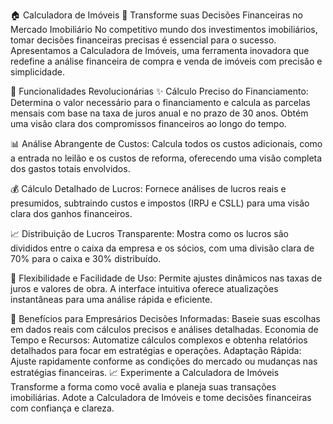 🏠 Calculadora de Imóveis
🚀 Transforme suas Decisões Financeiras no Mercado Imobiliário
No competitivo mundo dos investimentos imobiliários, tomar decisões financeiras precisas é essencial para o sucesso. Apresentamos a Calculadora de Imóveis, uma ferramenta inovadora que redefine a análise financeira de compra e venda de imóveis com precisão e simplicidade.

🔧 Funcionalidades Revolucionárias
✨ Cálculo Preciso do Financiamento:
Determina o valor necessário para o financiamento e calcula as parcelas mensais com base na taxa de juros anual e no prazo de 30 anos. Obtém uma visão clara dos compromissos financeiros ao longo do tempo.

📊 Análise Abrangente de Custos:
Calcula todos os custos adicionais, como a entrada no leilão e os custos de reforma, oferecendo uma visão completa dos gastos totais envolvidos.

💰 Cálculo Detalhado de Lucros:
Fornece análises de lucros reais e presumidos, subtraindo custos e impostos (IRPJ e CSLL) para uma visão clara dos ganhos financeiros.

📈 Distribuição de Lucros Transparente:
Mostra como os lucros são divididos entre o caixa da empresa e os sócios, com uma divisão clara de 70% para o caixa e 30% distribuído.

🔄 Flexibilidade e Facilidade de Uso:
Permite ajustes dinâmicos nas taxas de juros e valores de obra. A interface intuitiva oferece atualizações instantâneas para uma análise rápida e eficiente.

💼 Benefícios para Empresários
Decisões Informadas: Baseie suas escolhas em dados reais com cálculos precisos e análises detalhadas.
Economia de Tempo e Recursos: Automatize cálculos complexos e obtenha relatórios detalhados para focar em estratégias e operações.
Adaptação Rápida: Ajuste rapidamente conforme as condições do mercado ou mudanças nas estratégias financeiras.
📈 Experimente a Calculadora de Imóveis
Transforme a forma como você avalia e planeja suas transações imobiliárias. Adote a Calculadora de Imóveis e tome decisões financeiras com confiança e clareza.
